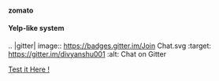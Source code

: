 #### zomato
#### Yelp-like system

.. |gitter| image:: https://badges.gitter.im/Join Chat.svg
    :target: https://gitter.im/divyanshu001
    :alt: Chat on Gitter

[Test it Here !](https://jsfiddle.net/afz70tee/)

